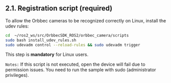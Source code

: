 ## 2.1. Registration script (required)

To allow the Orbbec cameras to be recognized correctly on Linux, install the udev rules:

```bash
cd  ~/ros2_ws/src/OrbbecSDK_ROS2/orbbec_camera/scripts
sudo bash install_udev_rules.sh
sudo udevadm control --reload-rules && sudo udevadm trigger
```

This step is **mandatory** for Linux users.

`Notes:` If this script is not executed, open the device will fail due to permission issues. You need to run the sample with sudo (administrator privileges).
